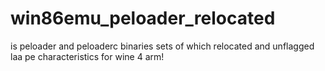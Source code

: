 # win86emu_peloader_relocated
is peloader and peloaderc binaries sets of which relocated and unflagged laa pe characteristics for wine 4 arm!
